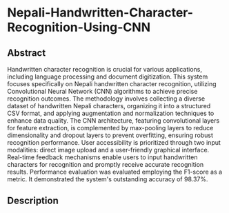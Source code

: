 # Nepali-Handwritten-Character-Recognition-Using-CNN

## Abstract
Handwritten character recognition is crucial for various applications, including
language processing and document digitization. This system focuses specifically on
Nepali handwritten character recognition, utilizing Convolutional Neural Network
(CNN) algorithms to achieve precise recognition outcomes. The methodology
involves collecting a diverse dataset of handwritten Nepali characters, organizing it
into a structured CSV format, and applying augmentation and normalization
techniques to enhance data quality. The CNN architecture, featuring convolutional
layers for feature extraction, is complemented by max-pooling layers to reduce
dimensionality and dropout layers to prevent overfitting, ensuring robust recognition
performance.
User accessibility is prioritized through two input modalities: direct image upload and
a user-friendly graphical interface. Real-time feedback mechanisms enable users to
input handwritten characters for recognition and promptly receive accurate
recognition results. Performance evaluation was evaluated employing the F1-score as a
metric. It demonstrated the system's outstanding accuracy of 98.37%.

## Description



